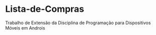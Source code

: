 # Lista-de-Compras
Trabalho de Extensão da Disciplina de Programação para Dispositivos Móveis em Androis

